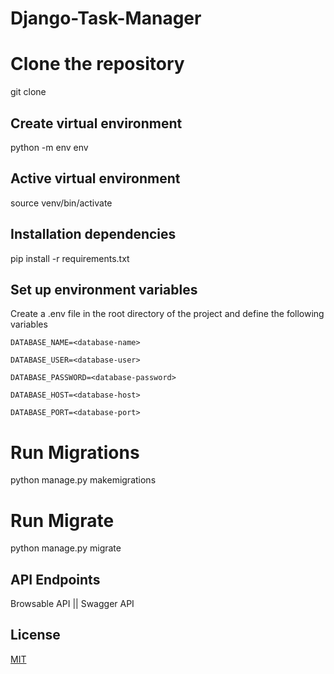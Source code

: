 # Django-Task-Manager

# Clone the repository

git clone <repository-url>

## Create virtual environment

python -m env env

## Active virtual environment

source venv/bin/activate


## Installation dependencies

pip install -r requirements.txt





## Set up environment variables

Create a .env file in the root directory of the project and define the following variables
```
DATABASE_NAME=<database-name>

DATABASE_USER=<database-user>

DATABASE_PASSWORD=<database-password>

DATABASE_HOST=<database-host>

DATABASE_PORT=<database-port>

```

# Run Migrations
python manage.py makemigrations


# Run Migrate
python manage.py migrate



## API Endpoints
Browsable API || Swagger API

## License

[MIT](https://choosealicense.com/licenses/mit/)